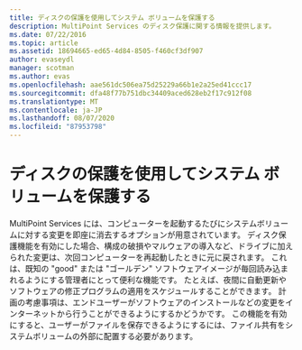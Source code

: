 ```yaml
---
title: ディスクの保護を使用してシステム ボリュームを保護する
description: MultiPoint Services のディスク保護に関する情報を提供します。
ms.date: 07/22/2016
ms.topic: article
ms.assetid: 18694665-ed65-4d84-8505-f460cf3df907
author: evaseydl
manager: scotman
ms.author: evas
ms.openlocfilehash: aae561dc506ea75d25229a66b1e2a25ed41ccc17
ms.sourcegitcommit: dfa48f77b751dbc34409aced628eb2f17c912f08
ms.translationtype: MT
ms.contentlocale: ja-JP
ms.lasthandoff: 08/07/2020
ms.locfileid: "87953798"
---
```

# <a name="protecting-the-system-volume-with-disk-protection"></a>ディスクの保護を使用してシステム ボリュームを保護する
MultiPoint Services には、コンピューターを起動するたびにシステムボリュームに対する変更を即座に消去するオプションが用意されています。 ディスク保護機能を有効にした場合、構成の破損やマルウェアの導入など、ドライブに加えられた変更は、次回コンピューターを再起動したときに元に戻されます。 これは、既知の "good" または "ゴールデン" ソフトウェアイメージが毎回読み込まれるようにする管理者にとって便利な機能です。 たとえば、夜間に自動更新やソフトウェアの修正プログラムの適用をスケジュールすることができます。 計画の考慮事項は、エンドユーザーがソフトウェアのインストールなどの変更をインターネットから行うことができるようにするかどうかです。 この機能を有効にすると、ユーザーがファイルを保存できるようにするには、ファイル共有をシステムボリュームの外部に配置する必要があります。

